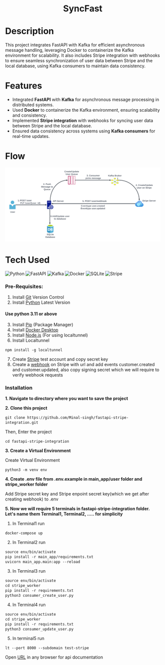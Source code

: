 <div align="center">
      <h1>SyncFast</h1>
</div>


# Description
This project integrates FastAPI with Kafka for efficient asynchronous message handling, leveraging Docker to containerize the Kafka environment for scalability. It also includes Stripe integration with webhooks to ensure seamless synchronization of user data between Stripe and the local database, using Kafka consumers to maintain data consistency.

# Features
- Integrated **FastAPI** with **Kafka** for asynchronous message processing in distributed systems.
- Used **Docker** to containerize the Kafka environment, ensuring scalability and consistency.
- Implemented **Stripe integration** with webhooks for syncing user data between Stripe and the local database.
- Ensured data consistency across systems using **Kafka consumers** for real-time updates.
# Flow
 <img src="Flow.png">
 
# Tech Used
 ![Python](https://img.shields.io/badge/python-3670A0?style=for-the-badge&logo=python&logoColor=ffdd54) ![FastAPI](https://img.shields.io/badge/FastAPI-005571?style=for-the-badge&logo=fastapi) ![Kafka](https://img.shields.io/badge/kafka-1234?style=for-the-badge&logo=apachekafka&color=333333) ![Docker](https://img.shields.io/badge/docker-1234?style=for-the-badge&logo=docker&logoColor=ffdd54&color=3399CC) ![SQLite](https://img.shields.io/badge/sqlite-%2307405e.svg?style=for-the-badge&logo=sqlite&logoColor=white) ![Stripe](https://img.shields.io/badge/stripe-1234?style=for-the-badge&logo=stripe&color=8CAAE6)
      
### Pre-Requisites:
1. Install [Git](https://git-scm.com/) Version Control
2. Install [Python](https://www.python.org/downloads/) Latest Version

#### Use python 3.11 or above
3. Install [Pip](https://pip.pypa.io/en/stable/installing/) (Package Manager)
4. Install [Docker Desktop](https://www.docker.com/products/docker-desktop/)
5. Install [Node.js](https://nodejs.org/en/download) (For using localtunnel)
6. Install Localtunnel
```
npm install -g localtunnel
```

7. Create [Stripe](https://dashboard.stripe.com/register) test account and copy secret key
8. Create a [webhook](https://test-stripe.loca.lt/user/webhook) on Stripe with url and add events customer.created and customer.updated, also copy signing secret which we will require to verify webhook requests

### Installation
**1. Navigate to directory where you want to save the project**

**2. Clone this project**
```
git clone https://github.com/Minal-singh/fastapi-stripe-integration.git
```

Then, Enter the project
```
cd fastapi-stripe-integration
```
**3. Create a Virtual Environment**

Create Virtual Environment
```
python3 -m venv env
```
**4. Create .env file from .env.example in main_app/user folder and stripe_worker folder**

Add Stripe secret key and Stripe enpoint secret key(which we get after creating webhook) to .env

**5. Now we will require 5 terminals in fastapi-stripe-integration folder. Let's name them Terminal1, Terminal2, ..... for simplicity**
1. In Terminal1 run
```
docker-compose up
```
2. In Terminal2 run
```
source env/bin/activate
pip install -r main_app/requirements.txt
uvicorn main_app.main:app --reload
```
3. In Terminal3 run
```
source env/bin/activate
cd stripe_worker
pip install -r requirements.txt
python3 consumer_create_user.py
```
4. In Terminal4 run
```
source env/bin/activate
cd stripe_worker
pip install -r requirements.txt
python3 consumer_update_user.py
```
5. In terminal5 run
```
lt --port 8000 --subdomain test-stripe
```
Open [URL](https://test-stripe.loca.lt/docs) in any browser for api documentation
